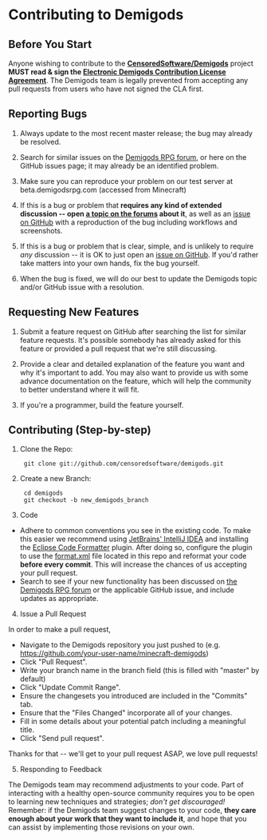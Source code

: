 # Contributing to Demigods

## Before You Start

Anyone wishing to contribute to the **[CensoredSoftware/Demigods](https://github.com/censoredsoftware/demigods)** project **MUST read & sign the [Electronic Demigods Contribution License Agreement](https://docs.google.com/forms/d/1itO8qfkFwVMxvS5MIxYw5V4ZxPMYA4w9Y3ddlm0f7BI/viewform)**. The Demigods team is legally prevented from accepting any pull requests from users who have not signed the CLA first.

## Reporting Bugs

1. Always update to the most recent master release; the bug may already be resolved.

2. Search for similar issues on the [Demigods RPG forum][f], or here on the GitHub issues page; it may already be an identified problem.

3. Make sure you can reproduce your problem on our test server at beta.demigodsrpg.com (accessed from Minecraft)

4. If this is a bug or problem that **requires any kind of extended discussion -- open [a topic on the forums][f] about it**, as well as an [issue on GitHub](https://github.com/censoredsoftware/demigods/issues) with a reproduction of the bug including workflows and screenshots.

5. If this is a bug or problem that is clear, simple, and is unlikely to require *any* discussion -- it is OK to just open an [issue on GitHub](https://github.com/censoredsoftware/demigods/issues). If you'd rather take matters into your own hands, fix the bug yourself.

6. When the bug is fixed, we will do our best to update the Demigods topic and/or GitHub issue with a resolution.

## Requesting New Features

1. Submit a feature request on GitHub after searching the list for similar feature requests. It's possible somebody has already asked for this feature or provided a pull request that we're still discussing.

2. Provide a clear and detailed explanation of the feature you want and why it's important to add. You may also want to provide us with some advance documentation on the feature, which will help the community to better understand where it will fit.

3. If you're a programmer, build the feature yourself.

## Contributing (Step-by-step)

1. Clone the Repo:

        git clone git://github.com/censoredsoftware/demigods.git

2. Create a new Branch:

        cd demigods
        git checkout -b new_demigods_branch

3. Code
  * Adhere to common conventions you see in the existing code. To make this easier we recommend using [JetBrains' IntelliJ IDEA](www.jetbrains.com/idea) and installing the [Eclipse Code Formatter](http://plugins.jetbrains.com/plugin/6546) plugin. After doing so, configure the plugin to use the [format.xml](./format.xml) file located in this repo and reformat your code **before every commit**. This will increase the chances of us accepting your pull request.
  * Search to see if your new functionality has been discussed on [the Demigods RPG forum][f] or the applicable GitHub issue, and include updates as appropriate.

4. Issue a Pull Request

  In order to make a pull request,
  * Navigate to the Demigods repository you just pushed to (e.g. https://github.com/your-user-name/minecraft-demigods)
  * Click "Pull Request".
  * Write your branch name in the branch field (this is filled with "master" by default)
  * Click "Update Commit Range".
  * Ensure the changesets you introduced are included in the "Commits" tab.
  * Ensure that the "Files Changed" incorporate all of your changes.
  * Fill in some details about your potential patch including a meaningful title.
  * Click "Send pull request".

  Thanks for that -- we'll get to your pull request ASAP, we love pull requests!

5. Responding to Feedback

  The Demigods team may recommend adjustments to your code. Part of interacting with a healthy open-source community requires you to be open to learning new techniques and strategies; *don't get discouraged!* Remember: if the Demigods team suggest changes to your code, **they care enough about your work that they want to include it**, and hope that you can assist by implementing those revisions on your own.

[f]: http://forum.demigodsrpg.com/category/demigods-rpg-discussion/demigods-development
